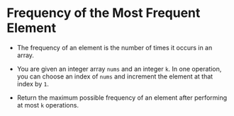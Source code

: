 # Frequency of the Most Frequent Element

- The frequency of an element is the number of times it occurs in an array.

- You are given an integer array `nums` and an integer `k`. In one operation, you can choose an index of `nums` and increment the element at that index by `1`.

- Return the maximum possible frequency of an element after performing at most `k` operations.
